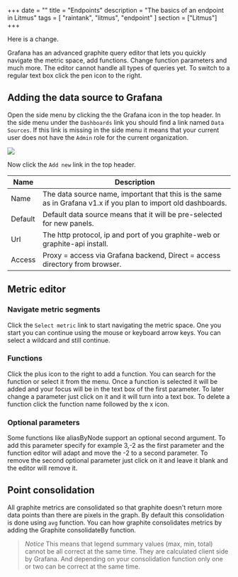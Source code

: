 +++
date = ""
title = "Endpoints"
description = "The basics of an endpoint in Litmus"
tags = [ "raintank", "litmus", "endpoint" ]
section = ["Litmus"]
+++

Here is a change. 

Grafana has an advanced graphite query editor that lets you quickly navigate the metric space, add functions.
Change function parameters and much more. The editor cannot handle all types of queries yet.
To switch to a regular text box click the pen icon to the right.

## Adding the data source to Grafana
Open the side menu by clicking the the Grafana icon in the top header. In the side menu under the `Dashboards` link you
should find a link named `Data Sources`. If this link is missing in the side menu it means that your current
user does not have the `Admin` role for the current organization.

![](/img/docs/add_datasource_graphite.png)

Now click the `Add new` link in the top header.

| Name 		 | Description
| ------------ | -------------
| Name 		 | The data source name, important that this is the same as in Grafana v1.x if you plan to import old dashboards.
| Default 	 | Default data source means that it will be pre-selected for new panels.
| Url 		 | The http protocol, ip and port of you graphite-web or graphite-api install.
| Access 		 | Proxy = access via Grafana backend, Direct = access directory from browser.



## Metric editor

### Navigate metric segments

Click the ``Select metric`` link to start navigating the metric space. One you start you can continue using the mouse
or keyboard arrow keys. You can select a wildcard and still continue.


### Functions

Click the plus icon to the right to add a function. You can search for the function or select it from the menu. Once
a function is selected it will be added and your focus will be in the text box of the first parameter. To later change
a parameter just click on it and it will turn into a text box. To delete a function click the function name followed
by the x icon.



### Optional parameters
Some functions like aliasByNode support an optional second argument. To add this parameter specify for example 3,-2 as the first parameter and the function editor will adapt and move the -2 to a second parameter. To remove the second optional parameter just click on it and leave it blank and the editor will remove it.


## Point consolidation

All graphite metrics are consolidated so that graphite doesn't return more data points than there are pixels in the graph. By default
this consolidation is done using `avg` function. You can how graphite consolidates metrics by adding the Graphite consolidateBy function.

> *Notice* This means that legend summary values (max, min, total) cannot be all correct at the same time. They are calculated
> client side by Grafana. And depending on your consolidation function only one or two can be correct at the same time.

